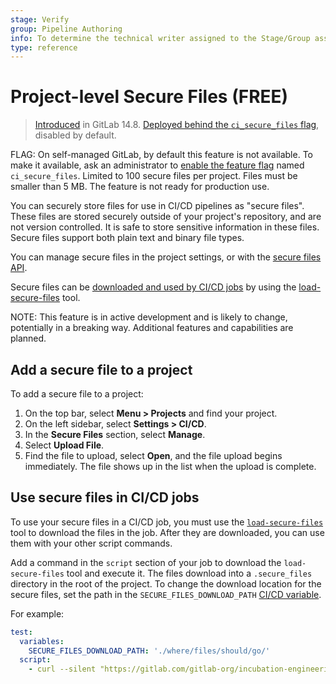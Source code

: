 ```yaml
---
stage: Verify
group: Pipeline Authoring
info: To determine the technical writer assigned to the Stage/Group associated with this page, see https://about.gitlab.com/handbook/engineering/ux/technical-writing/#assignments
type: reference
---
```


# Project-level Secure Files **(FREE)**

> [Introduced](https://gitlab.com/gitlab-org/gitlab/-/merge_requests/78227) in GitLab 14.8. [Deployed behind the `ci_secure_files` flag](../../administration/feature_flags.md), disabled by default.

FLAG:
On self-managed GitLab, by default this feature is not available. To make it available,
ask an administrator to [enable the feature flag](../../administration/feature_flags.md)
named `ci_secure_files`. Limited to 100 secure files per project. Files must be smaller
than 5 MB. The feature is not ready for production use.

You can securely store files for use in CI/CD pipelines as "secure files". These files
are stored securely outside of your project's repository, and are not version controlled.
It is safe to store sensitive information in these files. Secure files support both
plain text and binary file types.

You can manage secure files in the project settings, or with the [secure files API](../../api/secure_files.md).

Secure files can be [downloaded and used by CI/CD jobs](#use-secure-files-in-cicd-jobs)
by using the [load-secure-files](https://gitlab.com/gitlab-org/incubation-engineering/devops-for-mobile-apps/load-secure-files)
tool.

NOTE:
This feature is in active development and is likely to change, potentially in a breaking way.
Additional features and capabilities are planned.

## Add a secure file to a project

To add a secure file to a project:

1. On the top bar, select **Menu > Projects** and find your project.
1. On the left sidebar, select **Settings > CI/CD**.
1. In the **Secure Files** section, select **Manage**.
1. Select **Upload File**.
1. Find the file to upload, select **Open**, and the file upload begins immediately.
   The file shows up in the list when the upload is complete.

## Use secure files in CI/CD jobs

To use your secure files in a CI/CD job, you must use the [`load-secure-files`](https://gitlab.com/gitlab-org/incubation-engineering/devops-for-mobile-apps/load-secure-files)
tool to download the files in the job. After they are downloaded, you can use them
with your other script commands.

Add a command in the `script` section of your job to download the `load-secure-files` tool
and execute it. The files download into a `.secure_files` directory in the root of the project.
To change the download location for the secure files, set the path in the `SECURE_FILES_DOWNLOAD_PATH`
[CI/CD variable](../variables/index.md).

For example:

```yaml
test:
  variables:
    SECURE_FILES_DOWNLOAD_PATH: './where/files/should/go/'
  script:
    - curl --silent "https://gitlab.com/gitlab-org/incubation-engineering/devops-for-mobile-apps/load-secure-files/-/raw/main/installer" | bash
```
